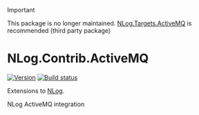 
> [!IMPORTANT]
> This package is no longer maintained. [NLog.Targets.ActiveMQ](https://www.nuget.org/packages/NLog.Targets.ActiveMQ/)  is recommended (third party package)

# NLog.Contrib.ActiveMQ

[![Version](https://badge.fury.io/nu/NLog.Contrib.ActiveMQ.svg)](https://www.nuget.org/packages/NLog.Contrib.ActiveMQ)
[![Build status](https://ci.appveyor.com/api/projects/status/jtfoy1cyper2sqpm/branch/master?svg=true)](https://ci.appveyor.com/project/nlog/nlog-contrib-activemq/branch/master)

Extensions to [NLog](https://github.com/NLog/NLog/).

NLog ActiveMQ integration
